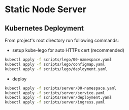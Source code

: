# Static Node Server

## Kubernetes Deployment

From project's root directory run following commands:

- setup kube-lego for auto HTTPs cert (recommended)

``` bash
kubectl apply -f scripts/lego/00-namespace.yaml
kubectl apply -f scripts/lego/configmap.yaml
kubectl apply -f scripts/lego/deployment.yaml
```

- deploy

``` bash
kubectl apply -f scripts/server/00-namespace.yaml
kubectl apply -f scripts/server/service.yaml
kubectl apply -f scripts/server/deployment.yaml
kubectl apply -f scripts/server/ingress.yaml
```
